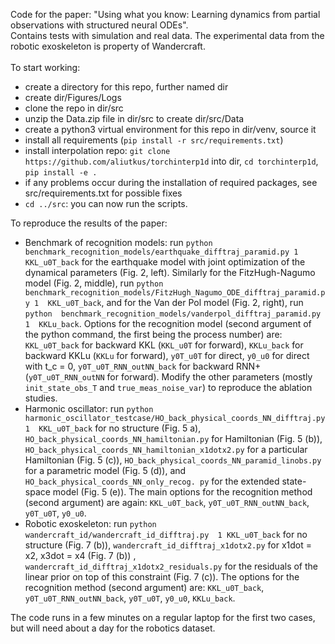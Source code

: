 Code for the paper: "Using what you know: Learning dynamics 
from partial observations with structured neural ODEs".
\
Contains tests with simulation and real data. The experimental data from the 
robotic exoskeleton is property of Wandercraft.
\
\
To start working:

- create a directory for this repo, further named dir
- create dir/Figures/Logs
- clone the repo in dir/src
- unzip the Data.zip file in dir/src to create dir/src/Data
- create a python3 virtual environment for this repo in dir/venv, source it
- install all requirements (`pip install -r src/requirements.txt`)
- install interpolation repo: `git clone https://github.com/aliutkus/torchinterp1d` into dir, `cd torchinterp1d`, `pip install -e .`
- if any problems occur during the installation of required packages, see
  src/requirements.txt for possible fixes
- `cd ../src`: you can now run the scripts.



To reproduce the results of the paper:

- Benchmark of recognition models: run `python benchmark_recognition_models/earthquake_difftraj_paramid.py 1 
  KKL_u0T_back` for the earthquake model with joint optimization of the 
  dynamical parameters (Fig. 2, left). Similarly for the 
  FitzHugh-Nagumo model (Fig. 2, middle), run `python 
  benchmark_recognition_models/FitzHugh_Nagumo_ODE_difftraj_paramid.py 1 
  KKL_u0T_back`, and for the Van der Pol model (Fig. 2, right), run `python 
  benchmark_recognition_models/vanderpol_difftraj_paramid.py 1 
  KKLu_back`. Options for the recognition model (second argument of the 
  python command, the first being the process number) are: `KKL_u0T_back` for 
  backward KKL (`KKL_u0T` for forward), `KKLu_back` for 
  backward KKLu (`KKLu` for forward), `y0T_u0T` for direct, `y0_u0` for 
  direct with t_c = 0, `y0T_u0T_RNN_outNN_back` for backward RNN+ 
  (`y0T_u0T_RNN_outNN` for forward). Modify the other parameters (mostly 
  `init_state_obs_T` and `true_meas_noise_var`) to reproduce the ablation 
  studies.
- Harmonic oscillator: run `python 
  harmonic_oscillator_testcase/HO_back_physical_coords_NN_difftraj.py 1 
  KKL_u0T_back` for no structure (Fig. 5 a), 
  `HO_back_physical_coords_NN_hamiltonian.py` for Hamiltonian (Fig. 5 (b)), 
  `HO_back_physical_coords_NN_hamiltonian_x1dotx2.py` for a particular 
  Hamiltonian (Fig. 5 (c)), `HO_back_physical_coords_NN_paramid_linobs.py` for 
  a parametric model (Fig. 5 (d)), and `HO_back_physical_coords_NN_only_recog.
  py` for the extended state-space model (Fig. 5 (e)). The main options for the 
  recognition method (second argument) are again: `KKL_u0T_back`, `y0T_u0T_RNN_outNN_back`, 
  `y0T_u0T`, `y0_u0`.
- Robotic exoskeleton: run `python wandercraft_id/wandercraft_id_difftraj.py 
  1 KKL_u0T_back` for no structure (Fig. 7 (b)), 
  `wandercraft_id_difftraj_x1dotx2.py` for x1dot = x2, x3dot = x4 (Fig. 7 (b))
  , `wandercraft_id_difftraj_x1dotx2_residuals.py` for the residuals of the linear prior on 
  top of this constraint (Fig. 7 (c)). The options for the recognition 
  method (second argument) are: `KKL_u0T_back`, `y0T_u0T_RNN_outNN_back`, 
  `y0T_u0T`, `y0_u0`, `KKLu_back`.

The code runs in a few minutes on a regular laptop for the first two cases, 
but will need about a day for the robotics dataset.

 

